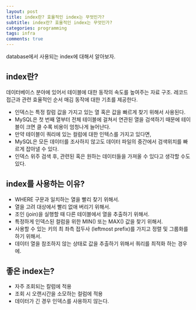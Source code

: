 ```yaml
---
layout: post
title: index란? 효율적인 index는 무엇인가?
subtitle: index란? 효율적인 index는 무엇인가?
categories: programming
tags: infra
comments: true
---
```


database에서 사용되는 index에 대해서 알아보자.

## index란?
데이터베이스 분야에 있어서 테이블에 대한 동작의 속도를 높여주는 자료 구조. 레코드 접근과 관련 효율적인 순서 매김 동작에 대한 기초를 제공한다. 
- 인덱스는 특정 칼럼 값을 가지고 있는 열 혹은 값을 빠르게 찾기 위해서 사용된다. 
- MySQL은 첫 번째 열부터 전체 테이블에 걸쳐서 연관된 열을 검색하기 때문에 테이블이 크면 클 수록 비용이 엄청나게 늘어난다. 
- 만약 테이블이 쿼리에 있는 컬럼에 대한 인텍스를 가지고 있다면, 
- MySQL은 모든 데이터를 조사하지 않고도 데이터 파일의 중간에서 검색위치를 빠르게 잡아낼 수 있다. 
- 인덱스 위주 검색 후, 관련된 혹은 원하는 데이터들을 가져올 수 있다고 생각할 수도 있다.

## index를 사용하는 이유?
- WHERE 구문과 일치하는 열을 빨리 찾기 위해서.
- 열을 고려 대상에서 빨리 없애 버리기 위해서. 
- 조인 (join)을 실행할 때 다른 테이블에서 열을 추출하기 위해서.
- 특정하게 인덱스된 컬럼을 위한 MIN() 또는 MAX() 값을 찾기 위해서.
- 사용할 수 있는 키의 최 좌측 접두사 (leftmost prefix)를 가지고 정렬 및 그룹화를 하기 위해서.
- 데이터 열을 참조하지 않는 상태로 값을 추출하기 위해서 쿼리를 최적화 하는 경우에.

## 좋은 index는?
- 자주 조회되는 칼럼에 적용
- 조회 시 오랜시간을 소모하는 컬럼에 적용
- 데이터가 긴 경우 인덱스를 사용하지 않는다.
 